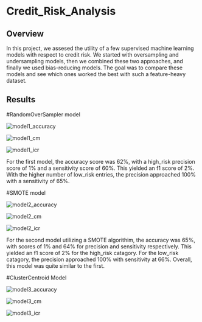 # Credit_Risk_Analysis

## Overview
In this project, we assesed the utility of a few supervised machine learning models with respect to credit risk. We started with oversampling and undersampling models, then we combined these two approaches, and finally we used bias-reducing models. The goal was to compare these models and see which ones worked the best with such a feature-heavy dataset.

## Results

#RandomOverSampler model

![model1_accuracy](https://user-images.githubusercontent.com/95315957/165871789-d9091a85-dd84-4ee6-9b1e-f2975902edbe.PNG)

![model1_cm](https://user-images.githubusercontent.com/95315957/165871798-0970f9f6-7751-4059-bad5-e8e63b41707a.PNG)

![model1_icr](https://user-images.githubusercontent.com/95315957/165871815-8d7de1d9-69ad-4eb8-924f-dbb387ad63a2.PNG)

For the first model, the accuracy score was 62%, with a high_risk precision score of 1% and a sensitivity score of 60%. This yielded an f1 score of 2%. With the higher number of low_risk entries, the precision approached 100% with a sensitivity of 65%.

#SMOTE model

![model2_accuracy](https://user-images.githubusercontent.com/95315957/166972661-c346aca0-a69e-4d1c-9e7c-d95c09a8f6a9.PNG)

![model2_cm](https://user-images.githubusercontent.com/95315957/166972690-ac024d83-898d-460a-ba92-9dbfa09f961d.PNG)

![model2_icr](https://user-images.githubusercontent.com/95315957/166972716-06835f91-7ae0-41eb-9253-3e5c8dad3658.PNG)

For the second model utilizing a SMOTE algorithim, the accuracy was 65%, with scores of 1%  and 64% for precision and sensitivity respectively. This yielded an f1 score of 2% for the high_risk catagory. For the low_risk catagory, the precision approached 100% with sensitivity at 66%. Overall, this model was quite similar to the first.

#ClusterCentroid Model

![model3_accuracy](https://user-images.githubusercontent.com/95315957/166973680-896d5e56-2133-4182-99f6-d0c5af6afcf6.PNG)

![model3_cm](https://user-images.githubusercontent.com/95315957/166973710-b292226c-d14a-473c-be60-06d4980175d5.PNG)

![model3_icr](https://user-images.githubusercontent.com/95315957/166973725-4dd2aa0d-7348-44b1-9c60-2fb14069bc51.PNG)

